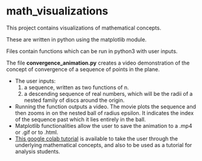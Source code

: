 # math_visualizations

This project contains visualizations of mathematical concepts.  

These are written in python using the matplotlib module.

Files contain functions which can be run in python3 with user inputs.  

The file **convergence_animation.py** creates a video demonstration of the concept of convergence of a sequence of points in the plane.  

- The user inputs:
    1. a sequence, written as two functions of n.
    2. a descending sequence of real numbers, which will be the radii of a nested family of discs around the origin.
- Running the function outputs a video.   The movie plots the sequence and then zooms in on the nested ball of radius epsilon.  It indicates the index of the sequence past which it lies entirely in the ball.
- Matplotlib functionalities allow the user to save the animation to a .mp4 or .gif or to .html.
- [This google colab tutorial](https://colab.research.google.com/drive/1slOKKJgM0Me-aDJejIKOvuoo_e-CuOaN) is available to take the user through the underlying mathematical concepts, and also to be used as a tutorial for analysis students.

